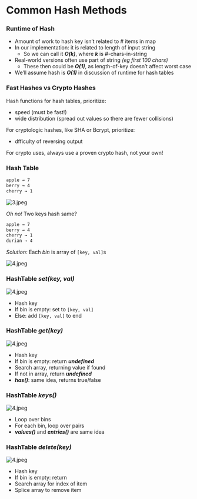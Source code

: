 # Common Hash Methods

### Runtime of Hash

- Amount of work to hash key isn’t related to # items in map
- In our implementation: it is related to length of input string
    - So we can call it ***O(k)***, where ***k*** is #-chars-in-string
- Real-world versions often use part of string *(eg first 100 chars)*
    - These then could be ***O(1)***, as length-of-key doesn’t affect worst case
- We’ll assume hash is ***O(1)*** in discussion of runtime for hash tables

### Fast Hashes vs Crypto Hashes
Hash functions for hash tables, prioritize:

- speed (must be fast!)
- wide distribution (spread out values so there are fewer collisions)

For cryptologic hashes, like SHA or Bcrypt, prioritize:

- dfficulty of reversing output

For crypto uses, always use a proven crypto hash, not your own!

### Hash Table

```txt
apple → 7
berry → 4
cherry → 1
```

![3.jpeg](https://lessons.springboard.com/image/https%3A%2F%2Fs3-us-west-2.amazonaws.com%2Fsecure.notion-static.com%2Fabe6ca54-aee2-4bd0-a297-07c18b1fd354%2F3.jpeg?table=block&id=ef2d635c-2424-4c89-a68c-f4f65f9fc73d&spaceId=163f1722-85e9-4a3c-adba-457a91094f00&width=2000&userId=&cache=v2)

*Oh no!* Two keys hash same?

```txt
apple → 7
berry → 4
cherry → 1
durian → 4
```

*Solution:* Each *bin* is array of `[key, val]`s

![4.jpeg](https://lessons.springboard.com/image/https%3A%2F%2Fs3-us-west-2.amazonaws.com%2Fsecure.notion-static.com%2Fc69c992c-20fa-42c0-9ccc-e6b11a9a493d%2F4.jpeg?table=block&id=5a30874f-55a7-4abe-b990-b04d092768ed&spaceId=163f1722-85e9-4a3c-adba-457a91094f00&width=2000&userId=&cache=v2)

### HashTable *set(key, val)*

![4.jpeg](https://lessons.springboard.com/image/https%3A%2F%2Fs3-us-west-2.amazonaws.com%2Fsecure.notion-static.com%2F8657fbb5-23a0-4d11-8c21-25c313317fba%2F4.jpeg?table=block&id=96c3c050-c1e3-4c78-9bf7-3b8a9490ee92&spaceId=163f1722-85e9-4a3c-adba-457a91094f00&width=2000&userId=&cache=v2)

- Hash key
- If bin is empty: set to `[key, val]`
- Else: add `[key, val]` to end

### HashTable *get(key)*

![4.jpeg](https://lessons.springboard.com/image/https%3A%2F%2Fs3-us-west-2.amazonaws.com%2Fsecure.notion-static.com%2F4e9d9a5c-c72b-4af6-9059-ccc5c7dc6dbe%2F4.jpeg?table=block&id=367b08c8-b167-4cd5-8ceb-105a9af919d8&spaceId=163f1722-85e9-4a3c-adba-457a91094f00&width=2000&userId=&cache=v2)

- Hash key
- If bin is empty: return ***undefined***
- Search array, returning value if found
- If not in array, return ***undefined***
- ***has()***: same idea, returns true/false

### HashTable *keys()*

![4.jpeg](https://lessons.springboard.com/image/https%3A%2F%2Fs3-us-west-2.amazonaws.com%2Fsecure.notion-static.com%2Fdb9c789f-a9cc-456f-acc7-8a7f53bbbda9%2F4.jpeg?table=block&id=21759459-dc0d-47de-9edb-d34fda210b86&spaceId=163f1722-85e9-4a3c-adba-457a91094f00&width=2000&userId=&cache=v2)

- Loop over bins
- For each bin, loop over pairs
- ***values()*** and ***entries()*** are same idea

### HashTable *delete(key)*

![4.jpeg](https://lessons.springboard.com/image/https%3A%2F%2Fs3-us-west-2.amazonaws.com%2Fsecure.notion-static.com%2Fe5b6e51c-a6f3-4589-93e9-25fcd5c7c6a9%2F4.jpeg?table=block&id=fffdc0ad-0d4e-41ce-bc5b-6fbb4831cc82&spaceId=163f1722-85e9-4a3c-adba-457a91094f00&width=2000&userId=&cache=v2)

- Hash key
- If bin is empty: return
- Search array for index of item
- Splice array to remove item
